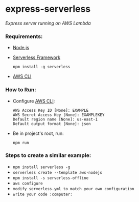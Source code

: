 # express-serverless
*Express server running on AWS Lambda*

### Requirements: ###
* [Node.js](https://nodejs.org/en/)
* [Serverless Framework](https://serverless.com/) 

    ```npm install -g serverless```
* [AWS CLI](https://docs.aws.amazon.com/cli/latest/userguide/cli-chap-install.html)

### How to Run: ###

* Configure [AWS CLI](https://docs.aws.amazon.com/cli/latest/userguide/cli-chap-configure.html):
    ```$ aws configure
   AWS Access Key ID [None]: EXAMPLE
   AWS Secret Access Key [None]: EXAMPLEKEY
   Default region name [None]: us-east-1
   Default output format [None]: json
   ```
* Be in project's root, run: 
    
    ```npm run```

### Steps to create a similar example: ###
* ```npm install serverless -g```
* ```serverless create --template aws-nodejs```
* ```npm install -s serverless-offline```
* ```aws configure```
* ```modify serverless.yml to match your own configuration```
* ```write your code :computer:```
